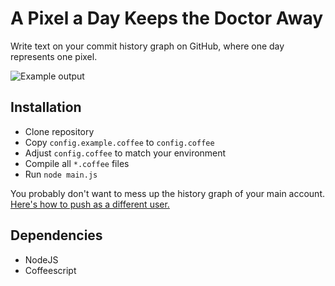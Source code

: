 # A Pixel a Day Keeps the Doctor Away

Write text on your commit history graph on GitHub, where one day
represents one pixel.

![Example output](https://i.imgur.com/nUequKN.png)

## Installation

 - Clone repository
 - Copy `config.example.coffee` to `config.coffee`
 - Adjust `config.coffee` to match your environment
 - Compile all `*.coffee` files
 - Run `node main.js`

You probably don't want to mess up the history graph of your main account.<br>
[Here's how to push as a different user.][1]

## Dependencies

 - NodeJS
 - Coffeescript

[1]: https://gist.github.com/jexchan/2351996

